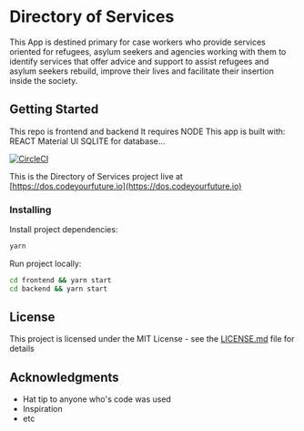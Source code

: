# Directory of Services 

This App is destined primary for case workers who provide services oriented for refugees, asylum seekers and agencies working with them to identify services that offer advice and support to assist refugees and asylum seekers rebuild, improve their lives and facilitate their insertion inside the society.

## Getting Started


This repo is frontend and backend
It requires NODE
This app is built with:
REACT 
Material UI
SQLITE for database...


[![CircleCI](https://circleci.com/gh/CodeYourFuture/directory-of-services/tree/master.svg?style=svg)](https://circleci.com/gh/CodeYourFuture/directory-of-services/tree/master)

This is the Directory of Services project live at [https://dos.codeyourfuture.io](https://dos.codeyourfuture.io)

### Installing

Install project dependencies:

```sh
yarn
```

Run project locally:

```sh
cd frontend && yarn start
cd backend && yarn start
```
## License

This project is licensed under the MIT License - see the [LICENSE.md](LICENSE.md) file for details

## Acknowledgments

* Hat tip to anyone who's code was used
* Inspiration
* etc
